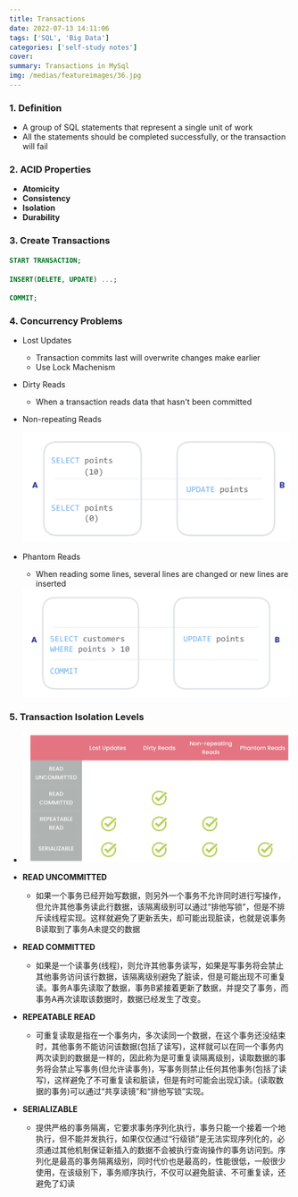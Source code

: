 ```yaml
---
title: Transactions
date: 2022-07-13 14:11:06
tags: ['SQL', 'Big Data']
categories: ['self-study notes']
cover: 
summary: Transactions in MySql
img: /medias/featureimages/36.jpg
---
```


### 1. Definition

* A group of SQL statements that represent a single unit of work
* All the statements should be completed successfully, or the transaction will fail

### 2. ACID Properties

* **Atomicity**
* **Consistency**
* **Isolation**
* **Durability**

### 3. Create Transactions

```sql
START TRANSACTION;

INSERT(DELETE, UPDATE) ...;

COMMIT;
```

### 4. Concurrency Problems

* Lost Updates

  * Transaction commits last will overwrite changes make earlier
  * Use Lock Machenism

* Dirty Reads

  * When a transaction reads data that hasn't been committed

* Non-repeating Reads

  <img src="Transactions/Screen Shot 2022-07-05 at 12.49.29.png" style="zoom:50%;" />

* Phantom Reads

  * When reading some lines, several lines are changed or new lines are inserted

  <img src="Transactions/Screen Shot 2022-07-05 at 12.52.59.png" style="zoom:50%;" />

### 5. Transaction Isolation Levels

* <img src="Transactions/Screen Shot 2022-07-05 at 12.56.04.png" style="zoom:50%;" />

* **READ UNCOMMITTED**
  * 如果一个事务已经开始写数据，则另外一个事务不允许同时进行写操作，但允许其他事务读此行数据，该隔离级别可以通过“排他写锁”，但是不排斥读线程实现。这样就避免了更新丢失，却可能出现脏读，也就是说事务B读取到了事务A未提交的数据
* **READ COMMITTED**
  * 如果是一个读事务(线程)，则允许其他事务读写，如果是写事务将会禁止其他事务访问该行数据，该隔离级别避免了脏读，但是可能出现不可重复读。事务A事先读取了数据，事务B紧接着更新了数据，并提交了事务，而事务A再次读取该数据时，数据已经发生了改变。
* **REPEATABLE READ**
  * 可重复读取是指在一个事务内，多次读同一个数据，在这个事务还没结束时，其他事务不能访问该数据(包括了读写)，这样就可以在同一个事务内两次读到的数据是一样的，因此称为是可重复读隔离级别，读取数据的事务将会禁止写事务(但允许读事务)，写事务则禁止任何其他事务(包括了读写)，这样避免了不可重复读和脏读，但是有时可能会出现幻读。(读取数据的事务)可以通过“共享读镜”和“排他写锁”实现。
* **SERIALIZABLE**
  * 提供严格的事务隔离，它要求事务序列化执行，事务只能一个接着一个地执行，但不能并发执行，如果仅仅通过“行级锁”是无法实现序列化的，必须通过其他机制保证新插入的数据不会被执行查询操作的事务访问到。序列化是最高的事务隔离级别，同时代价也是最高的，性能很低，一般很少使用，在该级别下，事务顺序执行，不仅可以避免脏读、不可重复读，还避免了幻读
